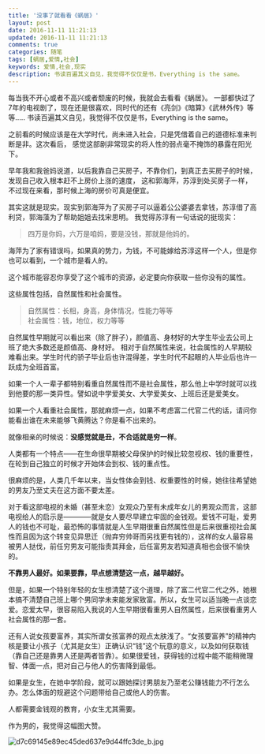```yaml
---
title: '没事了就看看《蜗居》'
layout: post
date: 2016-11-11 11:21:13
updated: 2016-11-11 11:21:13
comments: true
categories: 随笔
tags: [蜗居,爱情,社会]
keywords: 爱情,社会,现实
description: 书读百遍其义自见，我觉得不仅仅是书，Everything is the same。
---
```



每当我不开心或者不高兴或者颓废的时候，我就会去看看《蜗居》。
一部都快过了7年的电视剧了，现在还是很喜欢，同时代的还有《亮剑》《暗算》《武林外传》等等.....
书读百遍其义自见，我觉得不仅仅是书，Everything is the same。

之前看的时候应该是在大学时代，尚未进入社会，只是凭借着自己的道德标准来判断是非。这次看后，
感觉这部剧非常现实的将人性的弱点毫不掩饰的暴露在阳光下。

早年我和我爸妈说道，以后我靠自己买房子，不靠你们，到真正去买房子的时候，发现自己收入根本赶不上房价上涨的速度，
这和郭海萍，苏淳到处买房子一样，不过现在来看，那时候上海的房价可真是便宜。

其实这就是现实。现实到郭海萍为了买房子可以逼着公公婆婆去拿钱，苏淳借了高利贷，郭海藻为了帮助姐姐去找宋思明。
我觉得苏淳有一句话说的挺现实：
> 四万是你妈，六万是咱妈，要是没钱，那就是他妈的。

海萍为了家有错误吗，如果真的势力，为钱，不可能嫁给苏淳这样一个人，但是你也可以看到，一个城市是看人的。

这个城市能容忍你享受了这个城市的资源，必定要向你获取一些你没有的属性。

这些属性包括，自然属性和社会属性。

>自然属性：长相，身高，身体情况，性能力等等<br/>
>社会属性：钱，地位，权力等等

自然属性早期就可以看出来（除了胖子），颜值高、身材好的大学生毕业去公司上班了绝大多数还是颜值高、身材好。
相对于自然属性来说，社会属性的人早期较难看出来。学生时代的骄子毕业后也许混得差，学生时代不起眼的人毕业后也许一跃成为全班首富。

如果一个人一辈子都特别看重自然属性而不是社会属性，那么他上中学时就可以找到他要的那一类异性。譬如说中学爱美女、大学爱美女、上班后还是爱美女。

如果一个人看重社会属性，那就麻烦一点，如果不考虑富二代官二代的话，请问你能看出谁在未来能够飞黄腾达？你是看不出来的。
 
就像相亲的时候说：<b>没感觉就是丑，不合适就是穷一样</b>。
 
人类都有一个特点——在生命很早期被父母保护的时候比较忽视权、钱的重要性，在轮到自己独立的时候才开始体会到权、钱的重点性。

很麻烦的是，人类几千年以来，当女性体会到钱、权重要性的时候，她往往希望她的男友乃至丈夫在这方面不要太差。

对于看这部电视的未婚（甚至未恋）女观众乃至有未成年女儿的男观众而言，这部电视给人的启示是————就是女人要尽早建立牢固的金钱观。爱钱不可耻，爱男人的钱也不可耻，最恐怖的事情就是人生早期很重自然属性但是后来很重视社会属性而且因为这个转变见异思迁（抛弃穷帅哥而另找更有钱的），这样的女人最容易被男人挞伐，前任穷男友可能指责其拜金，后任富男友若知道真相也会很不愉快的。

<b>不靠男人最好。如果要靠，早点想清楚这一点，越早越好。</b>

但是，如果一个特别年轻的女生想清楚了这个道理，除了富二代官二代之外，她根本搞不清楚自己班上哪个男同学未来能发家致富。所以，女生可以适当晚一点谈恋爱。恋爱太早，很容易陷入我说的人生早期很看重男人自然属性，后来很看重男人社会属性的那一套。
 
还有人说女孩要富养，其实所谓女孩富养的观点太肤浅了。“女孩要富养”的精神内核是要让小孩子（尤其是女生）正确认识“钱”这个玩意的意义，以及如何获取钱（靠自己还是靠男人还是两者皆靠）。如果很爱钱，获得钱的过程中能不能稍微理智、体面一点，把对自己与他人的伤害降到最低。

如果是女生，在她中学阶段，就可以跟她探讨男朋友乃至老公赚钱能力不行怎么办。怎么体面的规避这个问题带给自己或他人的伤害。

人都需要金钱观的教育，小女生尤其需要。

作为男的，我觉得这幅图大赞。<br/>

 ![d7c69145e89ec45ded637e9d44ffc3de_b.jpg](https://ooo.0o0.ooo/2016/10/18/5805e27f1b3e8.jpg)